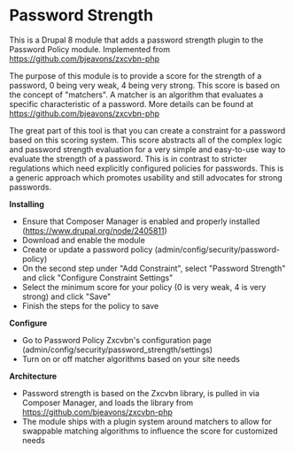 Password Strength
======================

This is a Drupal 8 module that adds a password strength plugin to the Password Policy module. Implemented from 
https://github.com/bjeavons/zxcvbn-php

The purpose of this module is to provide a score for the strength of a password, 0 being very weak, 4 being very strong.
 This score is based on the concept of "matchers". A matcher is an algorithm that evaluates a specific characteristic of
 a password. More details can be found at https://github.com/bjeavons/zxcvbn-php

The great part of this tool is that you can create a constraint for a password based on this scoring system. This 
score abstracts all of the complex logic and password strength evaluation for a very simple and easy-to-use way to 
evaluate the strength of a password. This is in contrast to stricter regulations which need explicitly configured 
policies for passwords. This is a generic approach which promotes usability and still advocates for strong passwords.

**Installing**

-  Ensure that Composer Manager is enabled and properly installed (https://www.drupal.org/node/2405811)
-  Download and enable the module
-  Create or update a password policy (admin/config/security/password-policy)
-  On the second step under "Add Constraint", select "Password Strength" and click "Configure Constraint Settings"
-  Select the minimum score for your policy (0 is very weak, 4 is very strong) and click "Save"
-  Finish the steps for the policy to save

**Configure**

-  Go to Password Policy Zxcvbn's configuration page (admin/config/security/password_strength/settings)
-  Turn on or off matcher algorithms based on your site needs


**Architecture**

-  Password strength is based on the Zxcvbn library, is pulled in via Composer Manager, and loads the library from 
    https://github.com/bjeavons/zxcvbn-php
-  The module ships with a plugin system around matchers to allow for swappable matching algorithms to influence the
    score for customized needs
